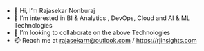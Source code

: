 - 👋 Hi, I’m Rajasekar Nonburaj
- 👀 I’m interested in BI & Analytics , DevOps, Cloud and AI & ML Technologies
- 💞️ I’m looking to collaborate on the above Technologies
- 📫 Reach me at rajasekarn@outlook.com / https://rjinsights.com

<!---
rjinsights/rjinsights is a ✨ special ✨ repository because its `README.md` (this file) appears on your GitHub profile.
You can click the Preview link to take a look at your changes.
--->
